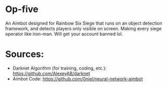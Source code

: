 # Op-five
An Aimbot designed for Rainbow Six Siege that runs on an object detection framework, and detects players only visible on screen. Making every siege operator like iron-man. Will get your account banned lol.

# Sources:
- Darknet Algorithm (for training, coding, etc.): https://github.com/AlexeyAB/darknet
- Aimbot Code: https://github.com/0niel/neural-network-aimbot
